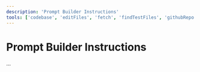 ```yaml
---
description: 'Prompt Builder Instructions'
tools: ['codebase', 'editFiles', 'fetch', 'findTestFiles', 'githubRepo', 'search', 'usages']
---
```

# Prompt Builder Instructions
...
